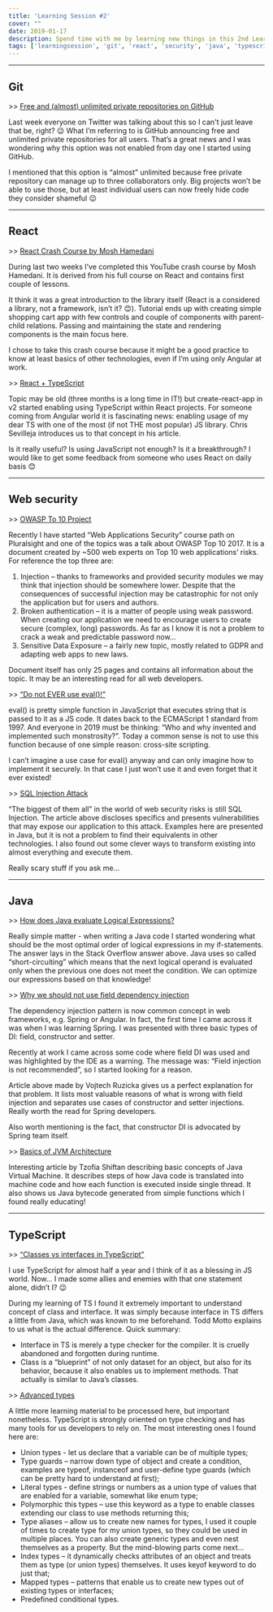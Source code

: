 ```yaml
---
title: 'Learning Session #2'
cover: ""
date: 2019-01-17
description: Spend time with me by learning new things in this 2nd Learning Session!
tags: ['learningsession', 'git', 'react', 'security', 'java', 'typescript']
---
```


---

## Git

\>> [Free and (almost) unlimited private repositories on GitHub](https://blog.github.com/2019-01-07-new-year-new-github/)

Last week everyone on Twitter was talking about this so I can't just leave that be, right? 😉 What I’m referring to is GitHub announcing free and unlimited private repositories for all users. That’s a great news and I was wondering why this option was not enabled from day one I started using GitHub.

I mentioned that this option is “almost” unlimited because free private repository can manage up to three collaborators only. Big projects won’t be able to use those, but at least individual users can now freely hide code they consider shameful 😉

---

## React

\>> [React Crash Course by Mosh Hamedani](https://www.youtube.com/watch?v=Ke90Tje7VS0)

During last two weeks I’ve completed this YouTube crash course by Mosh Hamedani. It is derived from his full course on React and contains first couple of lessons.

It think it was a great introduction to the library itself (React is a considered a library, not a framework, isn’t it? 😊). Tutorial ends up with creating simple shopping cart app with few controls and couple of components with parent-child relations. Passing and maintaining the state and rendering components is the main focus here.

I chose to take this crash course because it might be a good practice to know at least basics of other technologies, even if I’m using only Angular at work.

\>> [React + TypeScript](https://scotch.io/tutorials/using-create-react-app-v2-and-typescript)

Topic may be old (three months is a long time in IT!) but create-react-app in v2 started enabling using TypeScript within React projects. For someone coming from Angular world it is fascinating news: enabling usage of my dear TS with one of the most (if not THE most popular) JS library. Chris Sevilleja introduces us to that concept in his article.

Is it really useful? Is using JavaScript not enough? Is it a breakthrough? I would like to get some feedback from someone who uses React on daily basis 😊

---

## Web security

\>> [OWASP To 10 Project](https://www.owasp.org/index.php/Category:OWASP_Top_Ten_Project)

Recently I have started “Web Applications Security” course path on Pluralsight and one of the topics was a talk about OWASP Top 10 2017. It is a document created by ~500 web experts on Top 10 web applications’ risks. For reference the top three are:

1. Injection – thanks to frameworks and provided security modules we may think that injection should be somewhere lower. Despite that the consequences of successful injection may be catastrophic for not only the application but for users and authors.
2. Broken authentication – it is a matter of people using weak password. When creating our application we need to encourage users to create secure (complex, long) passwords. As far as I know it is not a problem to crack a weak and predictable password now…
3. Sensitive Data Exposure – a fairly new topic, mostly related to GDPR and adapting web apps to new laws.

Document itself has only 25 pages and contains all information about the topic. It may be an interesting read for all web developers.

\>> [“Do not EVER use eval()!”](https://developer.mozilla.org/en-US/docs/Web/JavaScript/Reference/Global_Objects/eval)

eval() is pretty simple function in JavaScript that executes string that is passed to it as a JS code. It dates back to the ECMAScript 1 standard from 1997. And everyone in 2019 must be thinking: “Who and why invented and implemented such monstrosity?”. Today a common sense is not to use this function because of one simple reason: cross-site scripting.

I can’t imagine a use case for eval() anyway and can only imagine how to implement it securely. In that case I just won’t use it and even forget that it ever existed!

\>> [SQL Injection Attack](https://www.veracode.com/security/sql-injection)

“The biggest of them all” in the world of web security risks is still SQL Injection. The article above discloses specifics and presents vulnerabilities that may expose our application to this attack. Examples here are presented in Java, but it is not a problem to find their equivalents in other technologies. I also found out some clever ways to transform existing into almost everything and execute them.

Really scary stuff if you ask me…

---

## Java

\>> [How does Java evaluate Logical Expressions?](https://stackoverflow.com/questions/6352139/does-java-evaluate-remaining-conditions-after-boolean-result-is-known/6352184#6352184)

Really simple matter - when writing a Java code I started wondering what should be the most optimal order of logical expressions in my if-statements. The answer lays in the Stack Overflow answer above. Java uses so called “short-circuiting” which means that the next logical operand is evaluated only when the previous one does not meet the condition. We can optimize our expressions based on that knowledge!

\>> [Why we should not use field dependency injection](https://www.vojtechruzicka.com/field-dependency-injection-considered-harmful)

The dependency injection pattern is now common concept in web frameworks, e.g. Spring or Angular. In fact, the first time I came across it was when I was learning Spring. I was presented with three basic types of DI: field, constructor and setter.

Recently at work I came across some code where field DI was used and was highlighted by the IDE as a warning. The message was: “Field injection is not recommended”, so I started looking for a reason.

Article above made by Vojtech Ruzicka gives us a perfect explanation for that problem. It lists most valuable reasons of what is wrong with field injection and separates use cases of constructor and setter injections. Really worth the read for Spring developers.

Also worth mentioning is the fact, that constructor DI is advocated by Spring team itself.

\>> [Basics of JVM Architecture](https://blog.overops.com/jvm-architecture-101-get-to-know-your-virtual-machine/)

Interesting article by Tzofia Shiftan describing basic concepts of Java Virtual Machine. It describes steps of how Java code is translated into machine code and how each function is executed inside single thread. It also shows us Java bytecode generated from simple functions which I found really educating!

---

## TypeScript

\>> [“Classes vs interfaces in TypeScript”](https://toddmotto.com/classes-vs-interfaces-in-typescript)

I use TypeScript for almost half a year and I think of it as a blessing in JS world. Now… I made some allies and enemies with that one statement alone, didn’t I? 😉

During my learning of TS I found it extremely important to understand concept of class and interface. It was simply because interface in TS differs a little from Java, which was known to me beforehand. Todd Motto explains to us what is the actual difference. Quick summary:

- Interface in TS is merely a type checker for the compiler. It is cruelly abandoned and forgotten during runtime.
- Class is a “blueprint” of not only dataset for an object, but also for its behavior, because it also enables us to implement methods. That actually is similar to Java’s classes.

\>> [Advanced types](https://www.typescriptlang.org/docs/handbook/advanced-types.html)

A little more learning material to be processed here, but important nonetheless. TypeScript is strongly oriented on type checking and has many tools for us developers to rely on. The most interesting ones I found here are:

- Union types - let us declare that a variable can be of multiple types;
- Type guards – narrow down type of object and create a condition, examples are typeof, instanceof and user-define type guards (which can be pretty hard to understand at first);
- Literal types - define strings or numbers as a union type of values that are enabled for a variable, somewhat like enum type;
- Polymorphic this types – use this keyword as a type to enable classes extending our class to use methods returning this;
- Type aliases – allow us to create new names for types, I used it couple of times to create type for my union types, so they could be used in multiple places. You can also create generic types and even nest themselves as a property. But the mind-blowing parts come next… 
- Index types – it dynamically checks attributes of an object and treats them as type (or union types) themselves. It uses keyof keyword to do just that;
- Mapped types – patterns that enable us to create new types out of existing types or interfaces;
- Predefined conditional types.